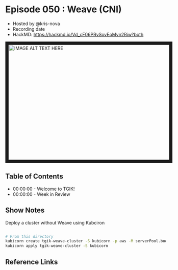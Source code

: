 # Episode 050 : Weave (CNI)

- Hosted by @kris-nova
- Recording date
- HackMD: https://hackmd.io/Vd_cF06PRvSovEoMvn2Riw?both

<!--- Thumbnailed embed of the video, n8Xo_ghCIOSY is the video id from the youtube url
Note the 0.jpg for the thumbnail --->

<a href="http://www.youtube.com/watch?feature=player_embedded&v=2YoK4bBy3CM
" target="_blank"><img src="http://img.youtube.com/vi/2YoK4bBy3CM/0.jpg"
alt="IMAGE ALT TEXT HERE" width="640" height="360" border="10" /></a>

## Table of Contents

- 00:00:00 - Welcome to TGIK!
- 00:00:00 - Week in Review

## Show Notes

Deploy a cluster without Weave using Kubciron

```bash

# From this directory
kubicorn create tgik-weave-cluster -S kubicorn -p aws -M serverPool.bootstrapScripts[0]=kubicorn/amazon_k8s_ubuntu_16.04_master.sh
kubicorn apply tgik-weave-cluster -S kubicorn

```

## Reference Links

